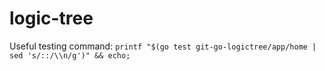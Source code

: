 logic-tree
===============

Useful testing command: `printf "$(go test git-go-logictree/app/home | sed 's/::/\\n/g')" && echo;`